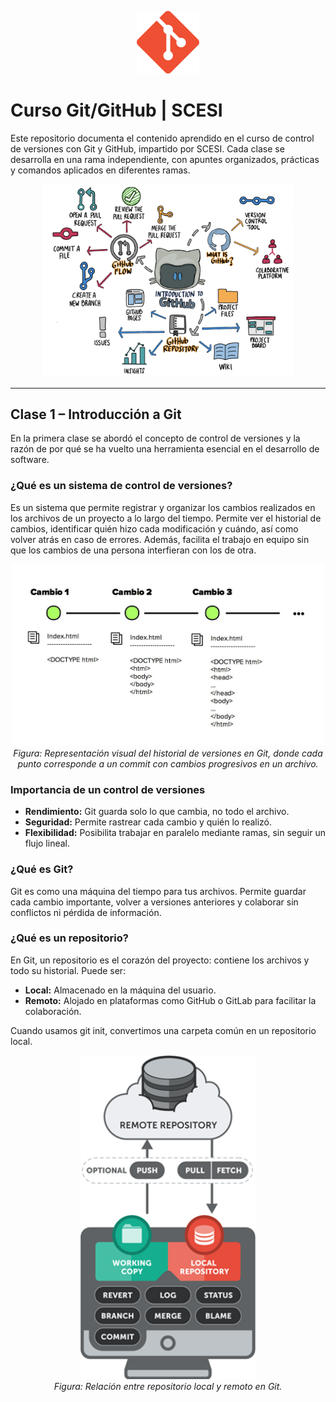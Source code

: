 <p align="center">
  <img src="img/git.png" alt="Logo" width="100"/>
</p>

# Curso Git/GitHub | SCESI

Este repositorio documenta el contenido aprendido en el curso de control de versiones con Git y GitHub, impartido por SCESI. Cada clase se desarrolla en una rama independiente, con apuntes organizados, prácticas y comandos aplicados en diferentes ramas.

<p align="center">
  <img src="img/img1.png" alt="Introducción a Git" width="400"/>
</p>

---

## Clase 1 – Introducción a Git

En la primera clase se abordó el concepto de control de versiones y la razón de por qué se ha vuelto una herramienta esencial en el desarrollo de software.

### ¿Qué es un sistema de control de versiones?

Es un sistema que permite registrar y organizar los cambios realizados en los archivos de un proyecto a lo largo del tiempo. Permite ver el historial de cambios, identificar quién hizo cada modificación y cuándo, así como volver atrás en caso de errores. Además, facilita el trabajo en equipo sin que los cambios de una persona interfieran con los de otra.

<p align="center">
  <img src="img/versiones.png" alt="Historial de versiones en Git" width="500"/><br>
  <em>Figura: Representación visual del historial de versiones en Git, donde cada punto corresponde a un commit con cambios progresivos en un archivo.</em>
</p>

### Importancia de un control de versiones

- **Rendimiento:** Git guarda solo lo que cambia, no todo el archivo.
- **Seguridad:** Permite rastrear cada cambio y quién lo realizó.
- **Flexibilidad:** Posibilita trabajar en paralelo mediante ramas, sin seguir un flujo lineal.

### ¿Qué es Git?

Git es como una máquina del tiempo para tus archivos. Permite guardar cada cambio importante, volver a versiones anteriores y colaborar sin conflictos ni pérdida de información.

### ¿Qué es un repositorio?

En Git, un repositorio es el corazón del proyecto: contiene los archivos y todo su historial. Puede ser:

- **Local:** Almacenado en la máquina del usuario.
- **Remoto:** Alojado en plataformas como GitHub o GitLab para facilitar la colaboración.

Cuando usamos git init, convertimos una carpeta común en un repositorio local.

<p align="center">
  <img src="img/repositorio.png" alt="Repositorio local vs remoto" width="280"/><br>
  <em>Figura: Relación entre repositorio local y remoto en Git.</em>
</p>
